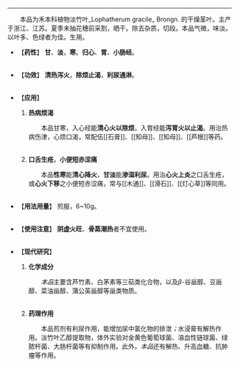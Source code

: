 ---

&emsp;&emsp;本品为禾本科植物淡竹叶_Lophatherum gracile_ Brongn. 的干燥茎叶。主产于浙江、江苏。夏季未抽花穗前采割，晒干。除去杂质，切段。本品气微，味淡。以叶多、色绿者为佳。生用。

- 【**药性**】
	**甘**、**淡**，**寒**。**归心**、**胃**、**小肠经**。<br></br>

- 【**功效**】
	**清热泻火**，**除烦止渴**，**利尿通淋**。<br></br>

- 【**应用**】
	1. **热病烦渴**
		
		&emsp;&emsp;本品甘寒，入心经能**清心火以除烦**，入胃经能**泻胃火以止渴**。用治热病伤津，心烦口渴，常配伍[[石膏]]、[[知母]]、[[知母]]、[[芦根]]等药。<br></br>
	
	2. **口舌生疮**，**小便短赤涩痛**
		
		&emsp;&emsp;本品**性寒**能**清心降火**，**甘淡**能**渗湿利尿**。用治**心火上炎**之口舌生疮，或**心火下移**之小便短赤涩痛，常与[[木通]]、[[滑石]]、[[灯心草]]等同用。<br></br>

- 【**用法用量**】
	煎服，6~10g。<br></br>

- 【**使用注意**】
	**阴虚火旺**、**骨蒸潮热**者不宜使用。<br></br>

- 【**现代研究**】
	1. **化学成分**
		
		&emsp;&emsp;<dfn>本品</dfn>主要含芦竹素、白茅素等三萜类化合物，以及$β$-谷甾醇、豆甾醇、菜油甾醇、蒲公英甾醇等甾类物质。<br></br>
	
	2. **药理作用**
		
		&emsp;&emsp;本品煎剂有利尿作用，能增加尿中氯化物的排泄<dfn>；</dfn>水浸膏有解热作用。淡竹叶乙醇提取物，体外实验对金黄色葡萄球菌、溶血性链球菌、绿脓杆菌、大肠杆菌等有抑制作用。此外，<dfn>本品</dfn>还有解热、升高血糖、抗肿瘤等作用。